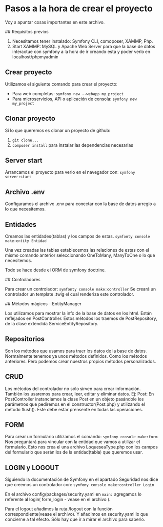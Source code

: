# Pasos a la hora de crear el proyecto

Voy a apuntar cosas importantes en este archivo. 

## Requisitos previos

1. Necesitamos tener instalado:
Symfony CLI, comoposer, XAMMP, Php.
2. Start XAMMP: MySQL y Apache Web Server para que la base de datos interactue con symfony a la hora de ir creando
esta y poder verlo en localhost/phpmyadmin

## Crear proyecto

Utilizamos el siguiente comando para crear el proyecto:
- Para web completas: `symfony new --webapp my_project`
- Para microservicios, API o aplicación de consola: `symfony new my_project`

## Clonar proyecto

Si lo que queremos es clonar un proyecto de github:
1. `git clone...`
2. `composer install` para instalar las dependencias necesarias

## Server start

Arrancamos el proyecto para verlo en el navegador con:
`symfony server:start`

## Archivo .env

Configuramos el archivo .env para conectar con la base de datos arreglo a lo que necesitemos.

## Entidades

Creamos las entidades(tablas) y los campos de estas. 
`symfonty console make:entity Entidad`

Una vez creadas las tablas establecemos las relaciones de estas con el mismo comando anterior
seleccionando OneToMany, ManyToOne o lo que necesitemos.

Todo se hace desde el ORM de symfony doctrine.

## Controladores

Para crear un controlador: `symfonty console make:controller`
Se creará un controlador un template .twig el cual renderiza este controlador. 

## Métodos mágicos - EntityManager

Los utilizamos para mostrar la info de la base de datos en los html.
Están reflejados en PostController.
Estos métodos los traemos de PostRepository, de la clase extendida ServiceEntityRepository.

## Repositorios

Son los métodos que usamos para traer los datos de la base de datos. 
Normalmente tenemos ya unos métodos definidos. Como los métodos anteriores. Pero podemos crear nuestros propios métodos personalizados.

## CRUD

Los métodos del controlador no sólo sirven para crear información. También
los usaremos para crear, leer, editar y eliminar datos. 
Ej: Post:
En PostController instanciamos la clase Post en un objeto pasándole los 
parámetros que pediremos en el constructor(Post.php) y utilizando el método flush(). Este
debe estar prensente en todas las operaciones. 

## FORM

Para crear un formulario utilizamos el comando: `symfony console make:form`
Nos preguntará para vincular con la entidad que vamos a utilizar el formulario.
Esto nos crea el una archivo LoqueseaType.php con los campos del formulario que serán los de la entidad(tabla)
que queremos usar. 

## LOGIN y LOGOUT

Siguiendo la documentación de Symfony en el apartado Seguridad nos dice que creemos un controlador con:
`symfony console make:controller Login`

En el archivo config/packages/security.yaml en `main:` agregamos lo referente al login( form_login - vease en el archivo ).

Para el logout añadimos la ruta /logout con la función correspondiente(vease el archivo). Y añadimos en security.yaml
lo que concierne a tal efecto. Sólo hay que ir a mirar el archivo para saberlo. 
